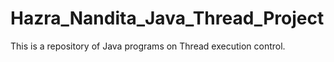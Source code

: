 # Hazra_Nandita_Java_Thread_Project
This is a repository of Java programs on Thread execution control.

